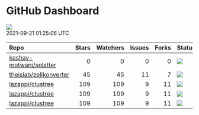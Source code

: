 GitHub Dashboard
================

![](https://github.com/lazappi/gh-dashboard/workflows/Render%20Status/badge.svg)  
2021-09-21 01:25:06 UTC

| Repo                                                                  | Stars | Watchers | Issues | Forks | Status                                                                                                                                                   | Commit                                                                                                                                              |
| :-------------------------------------------------------------------- | ----: | -------: | -----: | ----: | :------------------------------------------------------------------------------------------------------------------------------------------------------- | :-------------------------------------------------------------------------------------------------------------------------------------------------- |
| [keshav-motwani/splatter](https://github.com/keshav-motwani/splatter) |     0 |        0 |      0 |     0 | [![](https://github.com/Oshlack/splatter/workflows/R-CMD-check-bioc/badge.svg)](https://github.com/Oshlack/splatter/actions/runs/1148061657)             | <a href="https://github.com/keshav-motwani/splatter/commit/fa2332d9be28e361cb3608befb157d3182ab02b3" title="update example">fa2332</a>              |
| [theislab/zellkonverter](https://github.com/theislab/zellkonverter)   |    45 |       45 |     11 |     7 | [![](https://github.com/theislab/zellkonverter/workflows/R-CMD-check-bioc/badge.svg)](https://github.com/theislab/zellkonverter/actions/runs/1217687376) | <a href="https://github.com/theislab/zellkonverter/commit/5e928bfa9b205ab1d507fc3893123394a2769f97" title="Merge branch 'datasets'">5e928b</a>      |
| [lazappi/clustree](https://github.com/lazappi/clustree)               |   109 |      109 |      9 |    11 | [![](https://github.com/lazappi/clustree/workflows/R-CMD-check/badge.svg)](https://github.com/lazappi/clustree/actions/runs/450958999)                   | <a href="https://github.com/lazappi/clustree/commit/df3f57713c44cf2254aa64f889c4b376cd01e7df" title="Update CI (#68)">df3f57</a>                    |
| [lazappi/clustree](https://github.com/lazappi/clustree)               |   109 |      109 |      9 |    11 | [![](https://github.com/lazappi/clustree/workflows/pkgdown/badge.svg)](https://github.com/lazappi/clustree/actions/runs/450887969)                       | <a href="https://github.com/lazappi/clustree/commit/887e1d05ecf7dcf22b3beea3b513b8ed287cf47e" title="Run test coverage GHA on ci branch">887e1d</a> |
| [lazappi/clustree](https://github.com/lazappi/clustree)               |   109 |      109 |      9 |    11 | [![](https://github.com/lazappi/clustree/workflows/test-coverage/badge.svg)](https://github.com/lazappi/clustree/actions/runs/450959002)                 | <a href="https://github.com/lazappi/clustree/commit/df3f57713c44cf2254aa64f889c4b376cd01e7df" title="Update CI (#68)">df3f57</a>                    |
